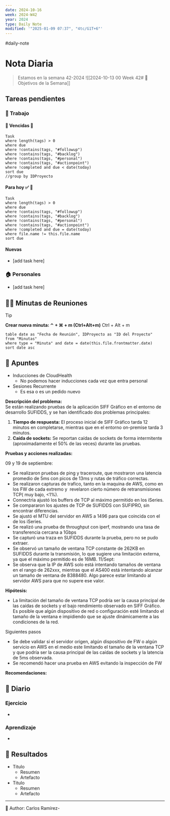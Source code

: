 ```yaml
---
date: 2024-10-16
week: 2024-W42
year: 2024
type: Daily Note
modified: '"2025-01-09 07:37", "4tc/G1T+6"'
---
```

#daily-note

 
# Nota Diaria

> Estamos en la semana 42-2024
![[2024-10-13 00 Week 42# 🥅 Objetivos de la Semana]]

## Tareas pendientes
### 👷 Trabajo
#### 🚩 Vencidas 👀 
 ```dataview
Task
where length(tags) > 0
where due
where !contains(tags, "#followup")
where !contains(tags, "#backlog")
where !contains(tags, "#personal")
where !contains(tags, "#actionpoint")
where !completed and due < date(today)
sort due
//group by IDProyecto
 ```
#### Para hoy ✅ 💪
 ```dataview
Task
where length(tags) > 0
where due
where !contains(tags, "#followup")
where !contains(tags, "#backlog")
where !contains(tags, "#personal")
where !contains(tags, "#actionpoint")
where !completed and due = date(today)
where file.name != this.file.name
sort due
 ```
#### Nuevas
- [add task here]

### 🏠 Personales
- [add task here]

## 🧑‍💼 Minutas de Reuniones

 > [!TIP]
 > **Crear nueva minuta: ⌃ + ⌘ + m (Ctrl+Alt+m)**
 >  Ctrl + Alt + m

 ```dataview
table date as "Fecha de Reunión", IDProyecto as "ID del Proyecto"
from "Minutas"
where type = "Minuta" and date = date(this.file.frontmatter.date)
sort date asc
```

## 📓 Apuntes
- Inducciones de CloudHealth
	- No podemos hacer inducciones cada vez que entra personal
- Sesiones Recurrente
	- Es esa o es un pedido nuevo


**Descripción del problema:**  
Se están realizando pruebas de la aplicación SIFF Gráfico en el entorno de desarrollo SUFIDDS, y se han identificado dos problemas principales:  

1. **Tiempo de respuesta:** El proceso inicial de SIFF Gráfico tarda 12 minutos en completarse, mientras que en el entorno on-premise tarda 3 minutos.
2. **Caída de sockets:** Se reportan caídas de sockets de forma intermitente (aproximadamente el 50% de las veces) durante las pruebas.

**Pruebas y acciones realizadas:**  

09 y 19 de septiembre:  
- Se realizaron pruebas de ping y traceroute, que mostraron una latencia promedio de 5ms con picos de 13ms y rutas de tráfico correctas.
- Se realizaron capturas de trafico, tanto en la maquina de AWS, como en los FW de cada extremo y  revelaron cierto número de retransmisiones TCP( muy bajo, <1%).
- Connectria ajustó los buffers de TCP al máximo permitido en los iSeries.
- Se compararon los ajustes de TCP de SUFIDDS con SUFIPRO, sin encontrar diferencias.
- Se ajustó el MTU del servidor en AWS a 1496 para que coincida con el de los iSeries.
- Se realizó una prueba de throughput con iperf, mostrando una tasa de transferencia cercana a 1Gbps
- Se capturó una traza en SUFIDDS durante la prueba, pero no se pudo extraer.
- Se observó un tamaño de ventana TCP constante de 262KB en SUFIDDS durante la transmisión, lo que sugiere una limitación externa, ya que el máximo permitido es de 16MB.
11/Sept:
- Se observa que la IP de AWS solo está intentando tamaños de ventana en el rango de 262xxx, mientras que el AS400 está intentando alcanzar un tamaño de ventana de 8388480. Algo parece estar limitando al servidor AWS para que no supere ese valor.

**Hipótesis:**  

- La limitación del tamaño de ventana TCP podría ser la causa principal de las caídas de sockets y el bajo rendimiento observado en SIFF Gráfico. Es posible que algún dispositivo de red o configuración esté limitando el tamaño de la ventana e impidiendo que se ajuste dinámicamente a las condiciones de la red.

Siguientes pasos
- Se debe validar si el servidor origen, algún dispositivo de FW o algún servicio en AWS en el medio este limitando el tamaño de la ventana TCP y que podría ser la causa principal de las caídas de sockets y la latencia de 5ms observada.
- Se recomendó hacer una prueba en AWS evitando la inspección de FW


**Recomendaciones:**
## 📘 Diario

### Ejercicio
- 
### Aprendizaje
- 
## 🦄  Resultados
- Titulo
	- Resumen
	- Artefacto
- Titulo
	- Resumen
	- Artefacto


---
📝
Author: Carlos Ramírez-